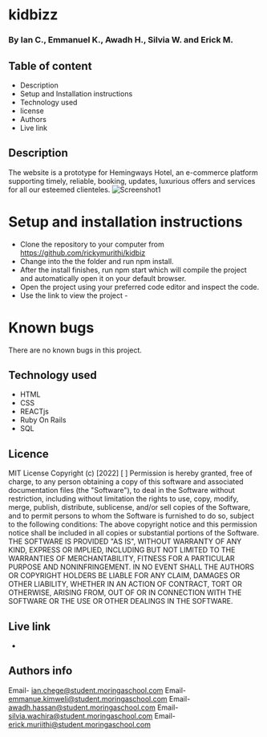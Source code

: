 # kidbizz
### By Ian C., Emmanuel K., Awadh H., Silvia W. and Erick M.
## Table of content
- Description
- Setup and Installation instructions
- Technology used
- license
- Authors
- Live link
## Description
The website is a prototype for Hemingways Hotel, an e-commerce platform supporting timely, reliable, booking, updates, luxurious offers and services for all our esteemed clienteles.
![Screenshot1]()
# Setup and installation instructions
- Clone the repository to your computer from https://github.com/rickymurithi/kidbiz
- Change into the the folder and run npm install.
- After the install finishes, run npm start which will compile the project and automatically open it on your default browser.
- Open the project using your preferred code editor and inspect the code.
-  Use the link to view the project -
# Known bugs
There are no known bugs in this project.
## Technology used
- HTML
- CSS
- REACTjs
- Ruby On Rails
- SQL
## Licence
MIT License
Copyright (c) [2022] [  ]
Permission is hereby granted, free of charge, to any person obtaining a copy of this software and associated documentation files (the "Software"), to deal in the Software without restriction, including without limitation the rights to use, copy, modify, merge, publish, distribute, sublicense, and/or sell copies of the Software, and to permit persons to whom the Software is furnished to do so, subject to the following conditions:
The above copyright notice and this permission notice shall be included in all copies or substantial portions of the Software.
THE SOFTWARE IS PROVIDED "AS IS", WITHOUT WARRANTY OF ANY KIND, EXPRESS OR IMPLIED, INCLUDING BUT NOT LIMITED TO THE WARRANTIES OF MERCHANTABILITY, FITNESS FOR A PARTICULAR PURPOSE AND NONINFRINGEMENT. IN NO EVENT SHALL THE AUTHORS OR COPYRIGHT HOLDERS BE LIABLE FOR ANY CLAIM, DAMAGES OR OTHER LIABILITY, WHETHER IN AN ACTION OF CONTRACT, TORT OR OTHERWISE, ARISING FROM, OUT OF OR IN CONNECTION WITH THE SOFTWARE OR THE USE OR OTHER DEALINGS IN THE SOFTWARE.
## Live link
-
## Authors info
Email- ian.chege@student.moringaschool.com
Email- emmanue.kimweli@student.moringaschool.com
Email- awadh.hassan@student.moringaschool.com
Email- silvia.wachira@student.moringaschool.com
Email- erick.muriithi@student.moringaschool.com
